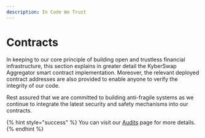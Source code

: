 ```yaml
---
description: In Code We Trust
---
```


# Contracts

In keeping to our core principle of building open and trustless financial infrastructure, this section explains in greater detail the KyberSwap Aggregator smart contract implementation. Moreover, the relevant deployed contract addresses are also provided to enable anyone to verify the integrity of our code.&#x20;

Rest assured that we are committed to building anti-fragile systems as we continue to integrate the latest security and safety mechanisms into our contracts.&#x20;

{% hint style="success" %}
You can visit our [Audits](../../../reference/audits.md) page for more details.
{% endhint %}

